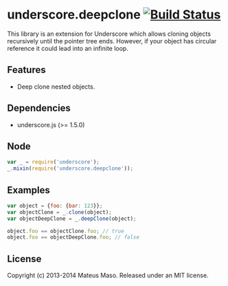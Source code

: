 underscore.deepclone [![Build Status](https://travis-ci.org/mateusmaso/underscore.deepclone.svg?branch=master)](https://travis-ci.org/mateusmaso/underscore.deepclone)
=======================

This library is an extension for Underscore which allows cloning objects recursively until the pointer tree ends. However, if your object has circular reference it could lead into an infinite loop.

## Features

* Deep clone nested objects.

## Dependencies

* underscore.js (>= 1.5.0)

## Node

```javascript
var _ = require('underscore');
_.mixin(require('underscore.deepclone'));
```

## Examples

```javascript
var object = {foo: {bar: 123}};
var objectClone = _.clone(object);
var objectDeepClone = _.deepClone(object);

object.foo == objectClone.foo; // true
object.foo == objectDeepClone.foo; // false
```

## License

Copyright (c) 2013-2014 Mateus Maso. Released under an MIT license.
